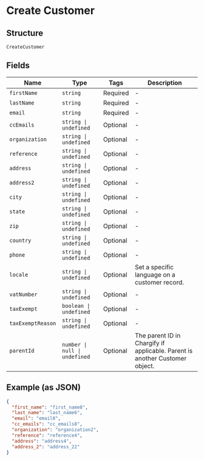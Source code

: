 
# Create Customer

## Structure

`CreateCustomer`

## Fields

| Name | Type | Tags | Description |
|  --- | --- | --- | --- |
| `firstName` | `string` | Required | - |
| `lastName` | `string` | Required | - |
| `email` | `string` | Required | - |
| `ccEmails` | `string \| undefined` | Optional | - |
| `organization` | `string \| undefined` | Optional | - |
| `reference` | `string \| undefined` | Optional | - |
| `address` | `string \| undefined` | Optional | - |
| `address2` | `string \| undefined` | Optional | - |
| `city` | `string \| undefined` | Optional | - |
| `state` | `string \| undefined` | Optional | - |
| `zip` | `string \| undefined` | Optional | - |
| `country` | `string \| undefined` | Optional | - |
| `phone` | `string \| undefined` | Optional | - |
| `locale` | `string \| undefined` | Optional | Set a specific language on a customer record. |
| `vatNumber` | `string \| undefined` | Optional | - |
| `taxExempt` | `boolean \| undefined` | Optional | - |
| `taxExemptReason` | `string \| undefined` | Optional | - |
| `parentId` | `number \| null \| undefined` | Optional | The parent ID in Chargify if applicable. Parent is another Customer object. |

## Example (as JSON)

```json
{
  "first_name": "first_name8",
  "last_name": "last_name6",
  "email": "email8",
  "cc_emails": "cc_emails8",
  "organization": "organization2",
  "reference": "reference4",
  "address": "address4",
  "address_2": "address_22"
}
```

